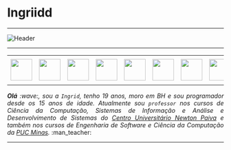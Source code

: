 # Ingriidd

<!--- Olá, esse é meu readme, fique à vontade para utilizá-lo como quiser! --> 

-----

<div>
<img align="center" alt="Header" src="https://github.com/ingriidd/ingriidd/blob/main/img/header2.png?raw=true"/>
</div>

-----

<div align="center">
<table>
<tr>
 <td align="center" colspan="11"></td>
</tr> 
<tr>
<td><a href="https://github.com/ingriidd" target="_blank"><img src="https://github.com/ingriidd/ingriidd/blob/main/img/github5.png?raw=true" width="50px" height="50px"/></a>
</td>
<td><a href="https://replit.com/@ingriidd"><img src="https://github.com/ingriidd/ingriidd/blob/main/img/replit3.svg?raw=true" width="50px" height="50px"/></a>
</td>
<td><a href="mailto:ingridaparecidamg@gmail.com" target="_blank"><img src="https://github.com/ingriidd/ingriidd/blob/main/img/gmail3.png?raw=true" width="50px" height="50px"/></a>
</td>
<td><a href="https://wa.me/5531992693652" target="_blank"><img src="https://github.com/ingriidd/ingriidd/blob/main/img/wpp2.png?raw=true" width="50px" height="50px"/></a>
</td>
<td><a href="https://www.instagram.com/_ingridaparecidaa/" target="_blank"><img src="https://github.com/ingriidd/ingriidd/blob/main/img/insta2.png?raw=true" width="50px" height="50px"/></a>
</td>
<td><a href="https://www.linkedin.com/in/ingridaparecida/" target="_blank"><img src="https://github.com/ingriidd/ingriidd/blob/main/img/linkedin2.png?raw=true" width="50px" height="50px"/></a>
</td>
<td><a href="http://lattes.cnpq.br/1208427665892059" target="_blank"><img src="https://github.com/ingriidd/ingriidd/blob/main/img/lattes2.png?raw=true" width="50px" height="50px"/></a>
</td>
<!--<td><a href="https://slack.com/app_redirect?channel=UVD9N6VCL"><img src="https://github.com/ingriidd/ingriidd/blob/main/img/slack.png?raw=true" width="50px" height="50px"/></a>
</td>-->
<td><a href="https://discordapp.com/users/959151773728251914" target="_blank"><img src="https://github.com/ingriidd/ingriidd/blob/main/img/discord2.png?raw=true" width="50px" height="50px"/></a>
</td>
<td><a href="https://www.skoob.com.br/perfil/Aramuni" target="_blank"><img src="https://github.com/ingriidd/ingriidd/blob/main/img/skoob2.png?raw=true" width="50px" height="50px"/></a>
</td>
<td><a href="https://scholar.google.com.br/citations?user=OARYxSYAAAAJ&hl=pt-BR&oi=ao" target="_blank"><img src="https://github.com/ingriidd/ingriidd/blob/main/img/scholar2.png?raw=true" width="50px" height="50px"/></a>
</td>
<td><a href="https://calendly.com/ingriidd/" target="_blank"><img src="https://github.com/ingriidd/ingriidd/blob/main/img/calendar2.png?raw=true" width="50px" height="50px"/></a>
</td>
</tr>
<tr>
 <td align="center" colspan="11"></td>
</tr> 
</table>

</div>
<div align="justify">
<i><b>Olá</b> :wave:, sou a <code>Ingrid</code>, tenho 19 anos, moro em BH e sou programador desde os 15 anos de idade. Atualmente sou <code>professor</code> nos cursos de Ciência da Computação, Sistemas de Informação e Análise e Desenvolvimento de Sistemas do <a href="https://newtonpaiva.br/" target="_blank">Centro Universitário Newton Paiva</a> e também nos cursos de Engenharia de Software e Ciência da Computação da <a href="https://www.pucminas.br/" target="_blank">PUC Minas</a>.</i> :man_teacher:<br />
</div>

-----

